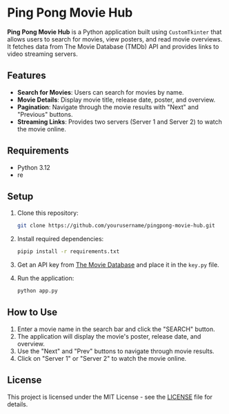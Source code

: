 # Ping Pong Movie Hub

**Ping Pong Movie Hub** is a Python application built using `CustomTkinter` that allows users to search for movies, view posters, and read movie overviews. It fetches data from The Movie Database (TMDb) API and provides links to video streaming servers.

## Features

- **Search for Movies**: Users can search for movies by name.
- **Movie Details**: Display movie title, release date, poster, and overview.
- **Pagination**: Navigate through the movie results with "Next" and "Previous" buttons.
- **Streaming Links**: Provides two servers (Server 1 and Server 2) to watch the movie online.
  
## Requirements

- Python 3.12
- re
  
## Setup

1. Clone this repository:

    ```bash
    git clone https://github.com/yourusername/pingpong-movie-hub.git
    ```

2. Install required dependencies:

    ```bash
    pipip install -r requirements.txt
    ```

3. Get an API key from [The Movie Database](https://www.themoviedb.org/) and place it in the `key.py` file.

4. Run the application:

    ```bash
    python app.py
    ```

## How to Use

1. Enter a movie name in the search bar and click the "SEARCH" button.
2. The application will display the movie's poster, release date, and overview.
3. Use the "Next" and "Prev" buttons to navigate through movie results.
4. Click on "Server 1" or "Server 2" to watch the movie online.

## License

This project is licensed under the MIT License - see the [LICENSE](LICENSE) file for details.
